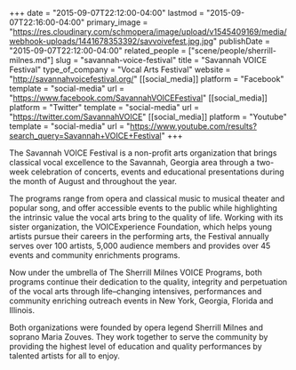 +++
date = "2015-09-07T22:12:00-04:00"
lastmod = "2015-09-07T22:16:00-04:00"
primary_image = "https://res.cloudinary.com/schmopera/image/upload/v1545409169/media/webhook-uploads/1441678353392/savvoivefest.jpg.jpg"
publishDate = "2015-09-07T22:12:00-04:00"
related_people = ["scene/people/sherrill-milnes.md"]
slug = "savannah-voice-festival"
title = "Savannah VOICE Festival"
type_of_company = "Vocal Arts Festival"
website = "http://savannahvoicefestival.org/"
[[social_media]]
platform = "Facebook"
template = "social-media"
url = "https://www.facebook.com/SavannahVOICEFestival"
[[social_media]]
platform = "Twitter"
template = "social-media"
url = "https://twitter.com/SavannahVOICE"
[[social_media]]
platform = "Youtube"
template = "social-media"
url = "https://www.youtube.com/results?search_query=Savannah+VOICE+Festival"
+++

The Savannah VOICE Festival is a non-profit arts organization that brings classical vocal excellence to the Savannah, Georgia area through a two-week celebration of concerts, events and educational presentations during the month of August and throughout the year.

The programs range from opera and classical music to musical theater and popular song, and offer accessible events to the public while highlighting the intrinsic value the vocal arts bring to the quality of life. Working with its sister organization, the VOICExperience Foundation, which helps young artists pursue their careers in the performing arts, the Festival annually serves over 100 artists, 5,000 audience members and provides over 45 events and community enrichments programs.

Now under the umbrella of The Sherrill Milnes VOICE Programs, both programs continue their dedication to the quality, integrity and perpetuation of the vocal arts through life–changing intensives, performances and community enriching outreach events in New York, Georgia, Florida and Illinois.

Both organizations were founded by opera legend Sherrill Milnes and soprano Maria Zouves. They work together to serve the community by providing the highest level of education and quality performances by talented artists for all to enjoy.
